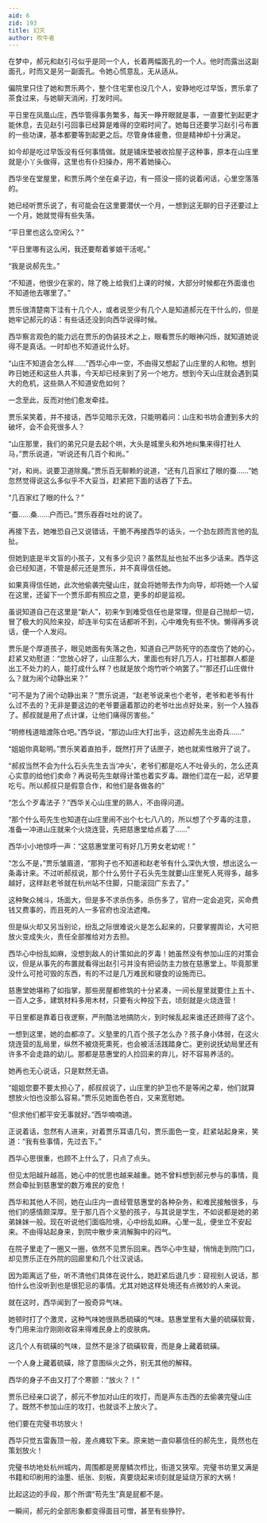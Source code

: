```yaml
---
aid: 6
zid: 193
title: 幻灭
author: 吹牛者
---
```


在梦中，郝元和赵引弓似乎是同一个人，长着两幅面孔的一个人。他时而露出这副面孔，时而又是另一副面孔。令她心慌意乱，无从适从。

偏院里只住了她和贾乐两个，整个住宅里也没几个人，安静地吃过早饭，贾乐拿了茶食过来，与她聊天消闲，打发时间。

平日里在凤凰山庄，西华管得事务繁多，每天一睁开眼就是事，一直要忙到起更才能休息，去见赵引弓回事已经算是难得的空暇时间了。她每日还要学习赵引弓布置的一些功课，基本都要等到起更之后。尽管身体疲惫，但是精神却十分满足。

如今却是吃过早饭没有任何事情做。就是铺床垫被收拾屋子这种事，原本在山庄里就是小丫头做得，这里也有仆妇操办，用不着她操心。

西华坐在堂屋里，和贾乐两个坐在桌子边，有一搭没一搭的说着闲话，心里空落落的。

她已经听贾乐说了，有可能会在这里要潜伏一个月，一想到这无聊的日子还要过上一个月，她就觉得有些失落。

“平日里也这么空闲么？”

“平日里哪有这么闲，我还要帮着爹娘干活呢。”

“我是说郝先生。”

“不知道，他很少在家的，除了晚上给我们上课的时候，大部分时候都在外面谁也不知道他去哪里了。”

贾乐很清楚南下洼有十几个人，或者说至少有几个人是知道郝元在干什么的，但是她牢记郝元的话：有些话还没到向西华说得时候。

西华察言观色的能力远在贾乐的伪装技术之上，眼看贾乐的眼神闪烁，就知道她说得不是真话。一时却也不知道说什么好。

“山庄不知道会怎么样……”西华心中一空，不由得又想起了山庄里的人和物。想到昨日她还和这些人共事，今天却已经来到了另一个地方。想到今天山庄就会遇到莫大的危机，这些熟人不知道安危如何？

一念至此，反而对他们愈发牵挂。

贾乐呆笑着，并不接话，西华见暗示无效，只能明着问：山庄和书坊会遭到多大的破坏，会不会死很多人？

“山庄那里，我们的弟兄只是去起个哄，大头是城里头和外地纠集来得打社人马，”贾乐说道，“听说还有几百个和尚。”

“对，和尚。说要卫道除魔。”贾乐百无聊赖的说道，“还有几百家红了眼的蚕……”她忽然觉得说这么多似乎不大妥当，赶紧把下面的话吞了下去。

“几百家红了眼的什么？”

“蚕……桑……户而已。”贾乐吞吞吐吐的说了。

再接下去，她唯恐自己又说错话，干脆不再接西华的话头，一个劲左顾而言他的乱扯。

但她到底是半文盲的小孩子，又有多少见识？虽然乱扯也扯不出多少话来。西华这会已经知道，不管是郝元还是贾乐，并不真得信任她。

如果真得信任她，此次他偷袭完璧山庄，就会将她带去作为向导，却将她一个人留在这里，还留下一个贾乐即有照应之意，更多的却是监视。

虽说知道自己在这里是“新人”，初来乍到难受信任也是常理，但是自己抛却一切，冒了极大的风险来投，却连半句实在话都听不到，心中难免有些不快。懒得再多说话，便一个人发闷。

贾乐是个厚道孩子，眼见她面有失落之色，知道自己严防死守的态度伤了她的心，赶紧又劝慰道：“您放心好了，山庄那么大，里面也有好几万人，打社那群人都是出工不处力的人，能打成什么样？也就是放个炮竹听个响罢了。”“那还打山庄做什么？就为闹个动静出来？”

“可不是为了闹个动静出来？”贾乐说道，“赵老爷说来也个老爷，老爷和老爷有什么过不去的？无非是要这边的老爷要逼着那边的老爷吐出点好处来，别一个人独吞了。郝叔就是用了点计谋，让他们痛得厉害些。”

“明修栈道暗渡陈仓吧。”西华说，“那边山庄大打出手，这边郝先生出奇兵……”

“姐姐你真聪明。”贾乐笑着直拍手，既然打开了话匣子，她也就索性敞开了说了。

“郝叔当然不会为什么石头先生去当‘冲头’，老爷们都是吃人不吐骨头的，怎么还真心实意的给他们卖命？再说苟先生献得计策也着实歹毒。跟他们混在一起，迟早要吃亏。所以郝叔只是假意合作，和他们是各做各的”

“怎么个歹毒法子？”西华关心山庄里的熟人，不由得问道。

“那个什么苟先生也知道在山庄里闹不出个七七八八的，所以想了个歹毒的注意，准备一冲进山庄就来个火烧连营，先把慈惠堂给点着了……”

西华小小地惊呼一声：“这慈惠堂里可有好几万男女老幼呢！”

“怎么不是，”贾乐皱眉道，“那狗子也不知道和赵老爷有什么深仇大恨，想出这么一条毒计来。不过听郝叔说，那个什么劳什子石头先生就要山庄里死人死得多，越多越好，这样赵老爷就在杭州站不住脚，只能滚回广东去了。”

这种聚众械斗，场面大，但是多不求杀伤多。杀伤多了，官府一定会追究，买命费钱又费事的，而且死的人一多官府也没法遮掩。

但是纵火却又另当别论，纷乱之际很难说火是怎么起来的，只要掌握舆论，大可把放火变成失火，责任全部推给对方去担。

西华心中纷乱如麻，没想到敌人的计策如此的歹毒！她虽然没有参加山庄的对策会议，但是从事先的布置就看得出赵引弓并没有把设防主力放在慈惠堂上。毕竟那里没什么可抢可毁的东西，有的不过是几万难民和寝食的设施而已。

慈惠堂她堪称了如指掌，那些房屋都修筑的十分紧凑，一间长屋里就要住上五十、一百人之多，建筑材料多用木材，只要有火种投下去，顷刻就是火烧连营！

平日里都是靠着日夜逻察，严刑酷法地搞防火，到时候乱起来谁还还顾得了这个。

一想到这里，她的血都凉了。义塾里的几百个孩子怎么办？孩子身小体弱，在这火烧连营的乱局里，纵然不被烧死熏死，也会被活活践踏身亡。更别说抚幼局里还有许多不会走路的幼儿。那都是慈惠堂的人捡回来的弃儿，好不容易养活的。

她再也无心说话，只是默然无语。

“姐姐您要不要太担心了，郝叔叔说了，山庄里的护卫也不是等闲之辈，他们就算想放火怕也没那么容易。”贾乐见她面色苍白，又来宽慰她。

“但求他们都平安无事就好。”西华喃喃道。

正说着话，忽然有人进来，对着贾乐耳语几句，贾乐面色一变，赶紧站起身来，笑道：“我有些事情，先过去下。”

西华心思很重，也顾不上什么了，只点了点头。

但见太阳越升越高，她心中的忧思也越来越重。她不曾料想到郝元参与的事情，竟然会牵扯到慈惠堂的数万难民的安危！

西华和其他人不同，她在山庄内一直经管慈惠堂的各种杂务，和难民接触很多，与他们的感情颇深厚。至于那几百个义塾的孩子，与其说是学生，不如说都是她的弟弟妹妹一般。现在听说他们面临险境，心中纷乱如麻。心里一乱，便坐立不安起来。不由得站起身来，到院中散步来消解胸中的闷气。

在院子里走了一圈又一圈，依然不见贾乐回来。西华心中生疑，悄悄走到院门口，却见贾乐正在外院的回廊里和几个壮汉说话。

因为距离远了些，听不清他们具体在说什么，她赶紧后退几步：窥视别人说话，那怕什么也没听到也是很犯忌的事情。尤其对她这样处境还有点微妙的人来说。

就在这时，西华闻到了一股奇异气味。

她顿时打了个激灵，这种气味她很熟悉硫磺的气味。慈惠堂里有大量的硫磺软膏，专门用来治疗刚刚收容来得难民身上的皮肤病。

这几个人有硫磺的气味，显然不是涂了硫磺软膏，而是身上藏着硫磺。

一个人身上藏着硫磺，除了意图纵火之外，别无其他的解释。

西华的身子不由又打了个寒颤：“放火？！”

贾乐已经亲口说了，郝元不参加对山庄的攻打，而是声东击西的去偷袭完璧山庄了。既然不参加山庄的攻打，也就谈不上放火了。

他们要在完璧书坊放火！

西华只觉五雷轰顶一般，差点瘫软下来。原来她一直仰慕信任的郝先生，竟然也在策划放火！

完璧书坊地处杭州城内，周围都是房屋鳞次栉比，街道又狭窄。完璧书坊里又满是书籍和印刷用的油墨、纸张、刻板，真要烧起来顷刻就是延烧万家的大祸！

比起这边的手段，那个所谓“苟先生”真是屁都不是。

一瞬间，郝元的全部形象都变得面目可憎，甚至有些狰狞。
